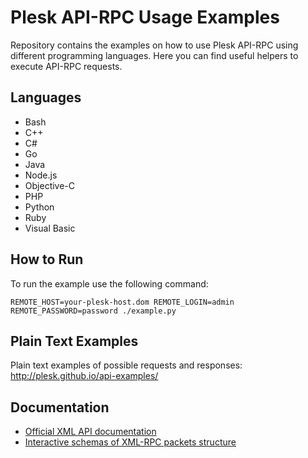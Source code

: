 # Plesk API-RPC Usage Examples

Repository contains the examples on how to use Plesk API-RPC using different programming languages.
Here you can find useful helpers to execute API-RPC requests.

## Languages

  * Bash
  * C++
  * C#
  * Go
  * Java
  * Node.js
  * Objective-C
  * PHP
  * Python
  * Ruby
  * Visual Basic

## How to Run

To run the example use the following command:

`REMOTE_HOST=your-plesk-host.dom REMOTE_LOGIN=admin REMOTE_PASSWORD=password ./example.py`

## Plain Text Examples

Plain text examples of possible requests and responses: http://plesk.github.io/api-examples/

## Documentation

* [Official XML API documentation](https://docs.plesk.com/en-US/current/api-rpc/)
* [Interactive schemas of XML-RPC packets structure](http://plesk.github.io/api-schemas/)
